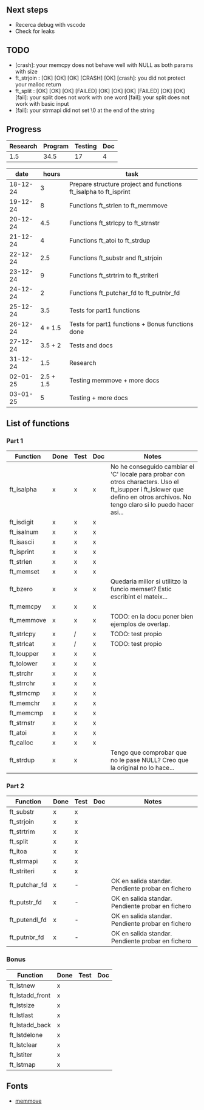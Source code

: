 ## Next steps
- Recerca debug with vscode
- Check for leaks

## TODO
- [crash]: your memcpy does not behave well with NULL as both params with size
- ft_strjoin      : [OK] [OK] [OK] [CRASH] [OK] 
[crash]: you did not protect your malloc return
- ft_split        : [OK] [OK] [OK] [FAILED] [OK] [OK] [OK] [FAILED] [OK] [OK] 
[fail]: your split does not work with one word
[fail]: your split does not work with basic input
- [fail]: your strmapi did not set \0 at the end of the string


## Progress

|Research|Program|Testing|Doc|
|--------|-------|-------|---|
|1.5     |34.5   |17     |4  |

|date|hours|task|
|----|-----|----|
|18-12-24|3|Prepare structure project and functions ft_isalpha to ft_isprint|
|19-12-24|8|Functions ft_strlen to ft_memmove|
|20-12-24|4.5|Functions ft_strlcpy to ft_strnstr|
|21-12-24|4|Functions ft_atoi to ft_strdup|
|22-12-24|2.5|Functions ft_substr and ft_strjoin|
|23-12-24|9|Functions ft_strtrim to ft_striteri|
|24-12-24|2|Functions ft_putchar_fd to ft_putnbr_fd|
|25-12-24|3.5|Tests for part1 functions|
|26-12-24|4 + 1.5|Tests for part1 functions + Bonus functions done|
|27-12-24|3.5 + 2|Tests and docs|
|31-12-24|1.5|Research|
|02-01-25|2.5 + 1.5|Testing memmove + more docs|
|03-01-25|5|Testing + more docs|

## List of functions
### Part 1
|Function|Done|Test|Doc|Notes|
|--------|----|----|---|-----|
|ft_isalpha|x|x|x|No he conseguido cambiar el 'C' locale para probar con otros characters. Uso el ft_isupper i ft_islower que defino en otros archivos. No tengo claro si lo puedo hacer asi...|
|ft_isdigit|x|x|x||
|ft_isalnum|x|x|x||
|ft_isascii|x|x|x||
|ft_isprint|x|x|x||
|ft_strlen |x|x|x||
|ft_memset |x|x|x||
|ft_bzero  |x|x|x|Quedaria millor si utilitzo la funcio memset? Estic escribint el mateix...|
|ft_memcpy |x|x|x||
|ft_memmove|x|x|x|TODO: en la docu poner bien ejemplos de overlap.|
|ft_strlcpy|x|/|x|TODO: test propio|
|ft_strlcat|x|/|x|TODO: test propio|
|ft_toupper|x|x|x||
|ft_tolower|x|x|x||
|ft_strchr |x|x|x||
|ft_strrchr|x|x|x||
|ft_strncmp|x|x|x||
|ft_memchr |x|x|x||
|ft_memcmp |x|x|x||
|ft_strnstr|x|x|x||
|ft_atoi   |x|x|x||
|ft_calloc |x|x|x||
|ft_strdup |x|x||Tengo que comprobar que no le pase NULL? Creo que la original no lo hace...|

### Part 2
|Function|Done|Test|Doc|Notes|
|--------|----|----|---|-----|
|ft_substr |x|x|||
|ft_strjoin|x|x|||
|ft_strtrim|x|x|||
|ft_split  |x|x|||
|ft_itoa   |x|x|||
|ft_strmapi|x|x|||
|ft_striteri|x|x|||
|ft_putchar_fd|x|-||OK en salida standar. Pendiente probar en fichero|
|ft_putstr_fd|x|-||OK en salida standar. Pendiente probar en fichero|
|ft_putendl_fd|x|-||OK en salida standar. Pendiente probar en fichero|
|ft_putnbr_fd|x|-||OK en salida standar. Pendiente probar en fichero|

### Bonus
|Function|Done|Test|Doc|
|--------|----|----|---|
|ft_lstnew|x|||
|ft_lstadd_front|x|||
|ft_lstsize|x|||
|ft_lstlast|x|||
|ft_lstadd_back|x|||
|ft_lstdelone|x|||
|ft_lstclear|x|||
|ft_lstiter|x|||
|ft_lstmap|x|||

## Fonts
- [memmove](https://marmota.medium.com/c-language-making-memmove-def8792bb8d5)






